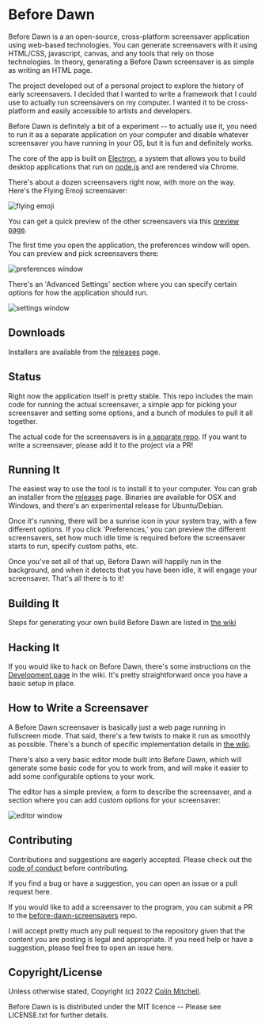 # Before Dawn

Before Dawn is a an open-source, cross-platform screensaver application using
web-based technologies. You can generate screensavers with it using HTML/CSS,
javascript, canvas, and any tools that rely on those technologies. In theory,
generating a Before Dawn screensaver is as simple as writing an HTML page.

The project developed out of a personal project to explore the history of early
screensavers. I decided that I wanted to write a framework that I could use to
actually run screensavers on my computer. I wanted it to be cross-platform and
easily accessible to artists and developers.

Before Dawn is definitely a bit of a experiment -- to actually use it, you need
to run it as a separate application on your computer and disable whatever
screensaver you have running in your OS, but it is fun and definitely works.

The core of the app is built on [Electron](https://www.electronjs.org/), a system
that allows you to build desktop applications that run on
[node.js](https://nodejs.org/) and are rendered via Chrome.

There's about a dozen screensavers right now, with more on the way. Here's the
Flying Emoji screensaver:

![flying
emoji](https://github.com/muffinista/before-dawn/raw/main/assets/emoji-on-monitor-opt.gif
"Flying Emoji!")

You can get a quick preview of the other screensavers via this [preview
page](http://muffinista.github.io/before-dawn-screensavers/).


The first time you open the application, the preferences window will open. You
can preview and pick screensavers there:

![preferences window](assets/prefs.png "Preferences Window")

There's an 'Advanced Settings' section where you can specify certain options for
how the application should run.

![settings window](assets/settings.png "Preferences Settings")


## Downloads

Installers are available from the
[releases](https://github.com/muffinista/before-dawn/releases) page.

## Status

Right now the application itself is pretty stable. This repo includes the main
code for running the actual screensaver, a simple app for picking your
screensaver and setting some options, and a bunch of modules to pull it all
together.

The actual code for the screensavers is in [a separate
repo](https://github.com/muffinista/before-dawn-screensavers). If you want to
write a screensaver, please add it to the project via a PR!

## Running It

The easiest way to use the tool is to install it to your computer. You can grab
an installer from the
[releases](https://github.com/muffinista/before-dawn/releases) page. Binaries
are available for OSX and Windows, and there's an experimental release for
Ubuntu/Debian.

Once it's running, there will be a sunrise icon in your system tray, with a few
different options. If you click 'Preferences,' you can preview the different
screensavers, set how much idle time is required before the screensaver starts
to run, specify custom paths, etc.

Once you've set all of that up, Before Dawn will happily run in the background,
and when it detects that you have been idle, it will engage your screensaver.
That's all there is to it!

## Building It

Steps for generating your own build Before Dawn are listed in [the
wiki](https://github.com/muffinista/before-dawn/wiki/Building-Before-Dawn)

## Hacking It

If you would like to hack on Before Dawn, there's some instructions on the
[Development page](https://github.com/muffinista/before-dawn/wiki/Development)
in the wiki. It's pretty straightforward once you have a basic setup in place.


## How to Write a Screensaver

A Before Dawn screensaver is basically just a web page running in fullscreen
mode. That said, there's a few twists to make it run as smoothly as possible.
There's a bunch of specific implementation details in [the
wiki](https://github.com/muffinista/before-dawn/wiki/Writing-A-Screensaver).

There's also a very basic editor mode built into Before Dawn, which will
generate some basic code for you to work from, and will make it easier to add
some configurable options to your work.

The editor has a simple preview, a form to describe the screensaver, and a
section where you can add custom options for your screensaver:

![editor window](assets/editor.png "Editor Window")


## Contributing

Contributions and suggestions are eagerly accepted. Please check out the [code
of
conduct](https://github.com/muffinista/before-dawn/blob/main/code_of_conduct.md)
before contributing.

If you find a bug or have a suggestion, you can open an issue or a pull request
here.

If you would like to add a screensaver to the program, you can submit a PR to
the
[before-dawn-screensavers](https://github.com/muffinista/before-dawn-screensavers)
repo.

I will accept pretty much any pull request to the repository given that the
content you are posting is legal and appropriate. If you need help or have a
suggestion, please feel free to open an issue here.


## Copyright/License

Unless otherwise stated, Copyright (c) 2022 [Colin
Mitchell](http://muffinlabs.com).

Before Dawn is is distributed under the MIT licence -- Please see LICENSE.txt
for further details.


